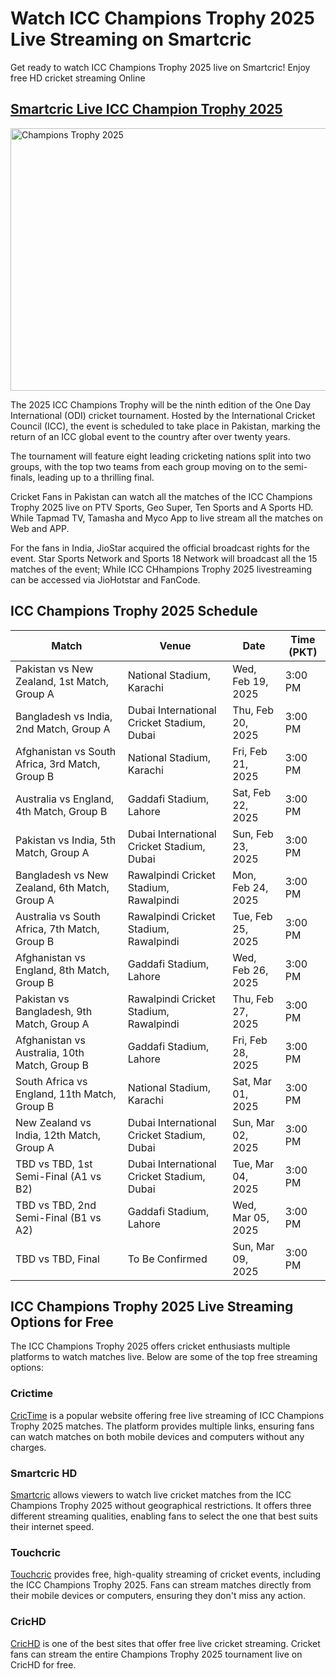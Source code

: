 <h1>Watch ICC Champions Trophy 2025 Live Streaming on Smartcric</h1>
<p>Get ready to watch ICC Champions Trophy 2025 live on Smartcric! Enjoy free HD cricket streaming Online</p>
<h2><a href="https://smartcrichd.com/champions-trophy-2025/">Smartcric Live ICC Champion Trophy 2025</a></h2>
<img alight="right" alt ="Champions Trophy 2025" width="800px" height="420px" src="https://smartcrichd.com/wp-content/uploads/2025/02/ICC-Champions-Trophy-Live-Streaming-2025.jpg">
<p>The 2025 ICC Champions Trophy will be the ninth edition of the One Day International (ODI) cricket tournament. Hosted by the International Cricket Council (ICC), the event is scheduled to take place in Pakistan, marking the return of an ICC global event to the country after over twenty years.</p> 
<p>The tournament will feature eight leading cricketing nations split into two groups, with the top two teams from each group moving on to the semi-finals, leading up to a thrilling final.</p>
<p>Cricket Fans in Pakistan can watch all the matches of the ICC Champions Trophy 2025 live on PTV Sports, Geo Super, Ten Sports and A Sports HD. While Tapmad TV, Tamasha and Myco App to live stream all the matches on Web and APP.</p>
<p>For the fans in India, JioStar acquired the official broadcast rights for the event. Star Sports Network and Sports 18 Network will broadcast all the 15 matches of the event; While ICC CHhampions Trophy 2025 livestreaming can be accessed via JioHotstar and FanCode.</p>
<h2>ICC Champions Trophy 2025 Schedule</h2>
<table>
<thead>
<tr>
                <th>Match</th>
                <th>Venue</th>
                <th>Date</th>
                <th>Time (PKT)</th>
            </tr>
        </thead>
        <tbody>
            <tr>
                <td>Pakistan vs New Zealand, 1st Match, Group A</td>
                <td>National Stadium, Karachi</td>
                <td>Wed, Feb 19, 2025</td>
                <td>3:00 PM</td>
            </tr>
            <tr>
                <td>Bangladesh vs India, 2nd Match, Group A</td>
                <td>Dubai International Cricket Stadium, Dubai</td>
                <td>Thu, Feb 20, 2025</td>
                <td>3:00 PM</td>
            </tr>
            <tr>
                <td>Afghanistan vs South Africa, 3rd Match, Group B</td>
                <td>National Stadium, Karachi</td>
                <td>Fri, Feb 21, 2025</td>
                <td>3:00 PM</td>
            </tr>
            <tr>
                <td>Australia vs England, 4th Match, Group B</td>
                <td>Gaddafi Stadium, Lahore</td>
                <td>Sat, Feb 22, 2025</td>
                <td>3:00 PM</td>
            </tr>
            <tr>
                <td>Pakistan vs India, 5th Match, Group A</td>
                <td>Dubai International Cricket Stadium, Dubai</td>
                <td>Sun, Feb 23, 2025</td>
                <td>3:00 PM</td>
            </tr>
            <tr>
                <td>Bangladesh vs New Zealand, 6th Match, Group A</td>
                <td>Rawalpindi Cricket Stadium, Rawalpindi</td>
                <td>Mon, Feb 24, 2025</td>
                <td>3:00 PM</td>
            </tr>
            <tr>
                <td>Australia vs South Africa, 7th Match, Group B</td>
                <td>Rawalpindi Cricket Stadium, Rawalpindi</td>
                <td>Tue, Feb 25, 2025</td>
                <td>3:00 PM</td>
            </tr>
            <tr>
                <td>Afghanistan vs England, 8th Match, Group B</td>
                <td>Gaddafi Stadium, Lahore</td>
                <td>Wed, Feb 26, 2025</td>
                <td>3:00 PM</td>
            </tr>
            <tr>
                <td>Pakistan vs Bangladesh, 9th Match, Group A</td>
                <td>Rawalpindi Cricket Stadium, Rawalpindi</td>
                <td>Thu, Feb 27, 2025</td>
                <td>3:00 PM</td>
            </tr>
            <tr>
                <td>Afghanistan vs Australia, 10th Match, Group B</td>
                <td>Gaddafi Stadium, Lahore</td>
                <td>Fri, Feb 28, 2025</td>
                <td>3:00 PM</td>
            </tr>
            <tr>
                <td>South Africa vs England, 11th Match, Group B</td>
                <td>National Stadium, Karachi</td>
                <td>Sat, Mar 01, 2025</td>
                <td>3:00 PM</td>
            </tr>
            <tr>
                <td>New Zealand vs India, 12th Match, Group A</td>
                <td>Dubai International Cricket Stadium, Dubai</td>
                <td>Sun, Mar 02, 2025</td>
                <td>3:00 PM</td>
            </tr>
            <tr>
                <td>TBD vs TBD, 1st Semi-Final (A1 vs B2)</td>
                <td>Dubai International Cricket Stadium, Dubai</td>
                <td>Tue, Mar 04, 2025</td>
                <td>3:00 PM</td>
            </tr>
            <tr>
                <td>TBD vs TBD, 2nd Semi-Final (B1 vs A2)</td>
                <td>Gaddafi Stadium, Lahore</td>
                <td>Wed, Mar 05, 2025</td>
                <td>3:00 PM</td>
            </tr>
            <tr>
                <td>TBD vs TBD, Final</td>
                <td>To Be Confirmed</td>
                <td>Sun, Mar 09, 2025</td>
                <td>3:00 PM</td>
            </tr>
        </tbody>
    </table>
<h2>ICC Champions Trophy 2025 Live Streaming Options for Free</h2>
<p>The ICC Champions Trophy 2025 offers cricket enthusiasts multiple platforms to watch matches live. Below are some of the top free streaming options:</p>
<h3>Crictime</h3>
<p><a href="https://crictimetv.com">CricTime</a> is a popular website offering free live streaming of ICC Champions Trophy 2025 matches. The platform provides multiple links, ensuring fans can watch matches on both mobile devices and computers without any charges.</p>
<h3>Smartcric HD</h3>
<p><a href="https://smartcrichd.com/live">Smartcric</a> allows viewers to watch live cricket matches from the ICC Champions Trophy 2025 without geographical restrictions. It offers three different streaming qualities, enabling fans to select the one that best suits their internet speed.</p>
<h3>Touchcric</h3>
<p><a href="https://touchcrictv.com/">Touchcric</a> provides free, high-quality streaming of cricket events, including the ICC Champions Trophy 2025. Fans can stream matches directly from their mobile devices or computers, ensuring they don't miss any action.</p>
<h3>CricHD</h3>
<p><a href="https://crichdtv.net/">CricHD</a> is one of the best sites that offer free live cricket streaming. Cricket fans can stream the entire Champions Trophy 2025 tournament live on CricHD for free.</p>
    
